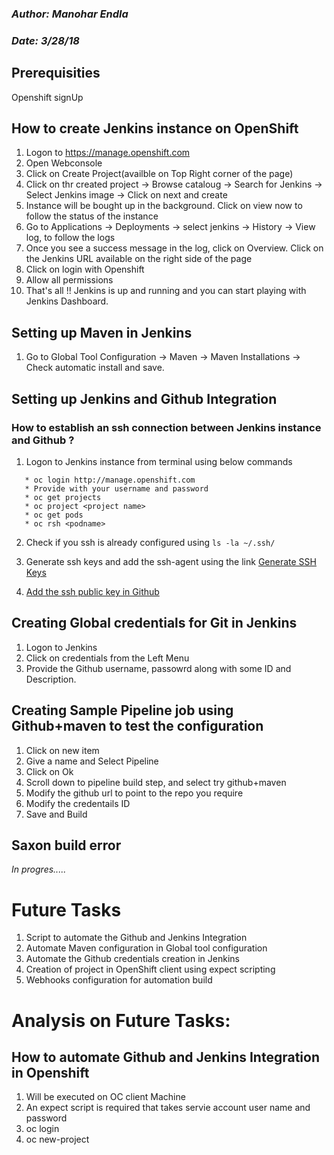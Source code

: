 ### *Author: Manohar Endla*
### *Date: 3/28/18*

## Prerequisities 
Openshift signUp

## How to create Jenkins instance on OpenShift

1. Logon to https://manage.openshift.com
2. Open Webconsole
3. Click on Create Project(availble on Top Right corner of the page)
4. Click on thr created project -> Browse cataloug -> Search for Jenkins -> Select Jenkins image -> Click on next and create
5. Instance will be bought up in the background. Click on view now to follow the status of the instance
6. Go to Applications -> Deployments -> select jenkins -> History -> View log, to follow the logs
7. Once you see a success message in the log, click on Overview. Click on the Jenkins URL available on the right side of the page
8. Click on login with Openshift
9. Allow all permissions
10. That's all !! Jenkins is up and running and you can start playing with Jenkins Dashboard.

## Setting up Maven in Jenkins 
1. Go to Global Tool Configuration -> Maven -> Maven Installations -> Check automatic install and save. 

## Setting up Jenkins and Github Integration
### How to establish an ssh connection between Jenkins instance and Github ? 

1. Logon to Jenkins instance from terminal using below commands 
```
   * oc login http://manage.openshift.com
   * Provide with your username and password
   * oc get projects
   * oc project <project name>
   * oc get pods
   * oc rsh <podname>
 ```
2. Check if you ssh is already configured using `ls -la ~/.ssh/`
3. Generate ssh keys and add the ssh-agent using the link [Generate SSH Keys](https://help.github.com/enterprise/2.12/user/articles/generating-a-new-ssh-key-and-adding-it-to-the-ssh-agent/#platform-linux)
  
4. [Add the ssh public key in Github](https://help.github.com/enterprise/2.12/user/articles/adding-a-new-ssh-key-to-your-github-account/#platform-linux)

## Creating Global credentials for Git in Jenkins 
1. Logon to Jenkins
2. Click on credentials from the Left Menu
3. Provide the Github username, passowrd along with some ID and Description.


## Creating Sample Pipeline job using Github+maven to test the configuration
1. Click on new item
2. Give a name and Select Pipeline
3. Click on Ok
4. Scroll down to pipeline build step, and select try github+maven 
5. Modify the github url to point to the repo you require
6. Modify the credentails ID
7. Save and Build

## Saxon build error 

*In progres.....*



# Future Tasks
1. Script to automate the Github and Jenkins Integration
2. Automate Maven configuration in Global tool configuration
3. Automate the Github credentials creation in Jenkins
4. Creation of project in OpenShift client using expect scripting 
5. Webhooks configuration for automation build

 
# Analysis on Future Tasks:
## How to automate Github and Jenkins Integration in Openshift
1. Will be executed on OC client Machine
2. An expect script is required that takes servie account user name and password
3. oc login <login url>
4. oc new-project   


